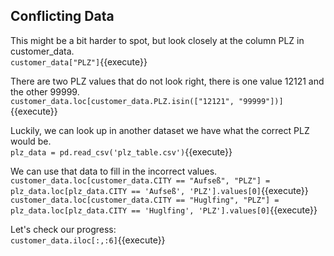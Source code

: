 ## Conflicting Data

This might be a bit harder to spot, but look closely at the column PLZ in customer_data. <br>
`customer_data["PLZ"]`{{execute}}

There are two PLZ values that do not look right, there is one value 12121 and the other 99999.<br>
`customer_data.loc[customer_data.PLZ.isin(["12121", "99999"])]`{{execute}}

Luckily, we can look up in another dataset we have what the correct PLZ would be.<br>
`plz_data = pd.read_csv('plz_table.csv')`{{execute}}

We can use that data to fill in the incorrect values.<br>
`customer_data.loc[customer_data.CITY == "Aufseß", "PLZ"] = plz_data.loc[plz_data.CITY == 'Aufseß', 'PLZ'].values[0]`{{execute}}
`customer_data.loc[customer_data.CITY == "Huglfing", "PLZ"] = plz_data.loc[plz_data.CITY == 'Huglfing', 'PLZ'].values[0]`{{execute}}

Let's check our progress:<br>
`customer_data.iloc[:,:6]`{{execute}}